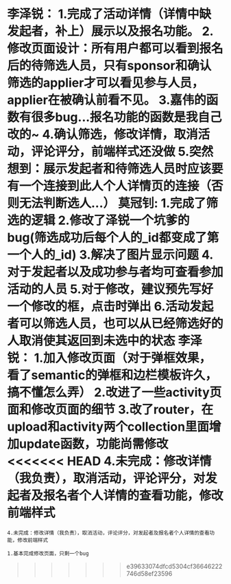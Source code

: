李泽锐：
	1.完成了活动详情（详情中缺发起者，补上）展示以及报名功能。
	2.修改页面设计：所有用户都可以看到报名后的待筛选人员，只有sponsor和确认筛选的applier才可以看见参与人员，applier在被确认前看不见。
	3.嘉伟的函数有很多bug...报名功能的函数是我自己改的~
	4.确认筛选，修改详情，取消活动，评论评分，前端样式还没做
	5.突然想到：展示发起者和待筛选人员时应该要有一个连接到此人个人详情页的连接（否则无法判断选人...）
莫冠钊:
	1.完成了筛选的逻辑
	2.修改了泽锐一个坑爹的bug(筛选成功后每个人的_id都变成了第一个人的_id)
	3.解决了图片显示问题
	4.对于发起者以及成功参与者均可查看参加活动的人员
	5.对于修改，建议预先写好一个修改的框，点击时弹出
	6.活动发起者可以筛选人员，也可以从已经筛选好的人取消使其返回到未选中的状态
李泽锐：
	1.加入修改页面（对于弹框效果，看了semantic的弹框和边栏模板许久，搞不懂怎么弄）
	2.改进了一些activity页面和修改页面的细节
	3.改了router，在upload和activity两个collection里面增加update函数，功能尚需修改
<<<<<<< HEAD
	4.未完成：修改详情（我负责），取消活动，评论评分，对发起者及报名者个人详情的查看功能，修改前端样式
=======
	4.未完成：修改详情（我负责），取消活动，评论评分，对发起者及报名者个人详情的查看功能，修改前端样式

	1.基本完成修改页面，只剩一个bug
>>>>>>> e39633074dfcd5304cf36646222746d58ef23596
